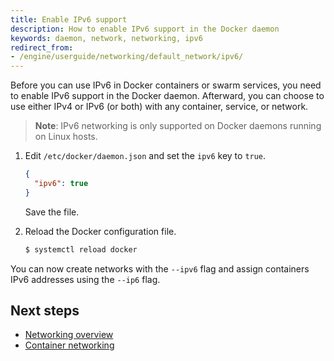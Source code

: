 ```yaml
---
title: Enable IPv6 support
description: How to enable IPv6 support in the Docker daemon
keywords: daemon, network, networking, ipv6
redirect_from:
- /engine/userguide/networking/default_network/ipv6/
---
```


Before you can use IPv6 in Docker containers or swarm services, you need to
enable IPv6 support in the Docker daemon. Afterward, you can choose to use
either IPv4 or IPv6 (or both) with any container, service, or network.

> **Note**: IPv6 networking is only supported on Docker daemons running on Linux
> hosts.

1.  Edit `/etc/docker/daemon.json` and set the `ipv6` key to `true`.

    ```json
    {
      "ipv6": true
    }
    ```

    Save the file.

2.  Reload the Docker configuration file.

    ```bash
    $ systemctl reload docker
    ```

You can now create networks with the `--ipv6` flag and assign containers IPv6
addresses using the `--ip6` flag.

## Next steps

- [Networking overview](/network/index.md)
- [Container networking](/config/containers/container-networking.md)
